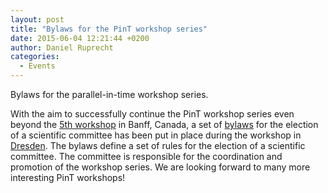 ```yaml
---
layout: post
title: "Bylaws for the PinT workshop series"
date: 2015-06-04 12:21:44 +0200
author: Daniel Ruprecht
categories:
  - Events
---
```


Bylaws for the parallel-in-time workshop series.

<!--more-->
With the aim to successfully continue the PinT workshop series even beyond the
[5th workshop](/events/upcoming/2016/5th-workshop-on-parallel-in-time-integration.html) in Banff,
Canada, a set of [bylaws](/events/bylaws.html) for the election of a scientific committee has been
put in place during the workshop in [Dresden](/events/4th-pint-workshop/).
The bylaws define a set of rules for the election of a scientific committee.
The committee is responsible for the coordination and promotion of the workshop series.
We are looking forward to many more interesting PinT workshops!
